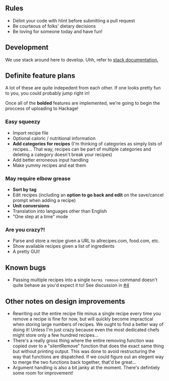 ## Rules
 - Delint your code with hlint before submitting a pull request
 - Be courteous of folks' dietary decisions
 - Be loving for someone today and have fun!

## Development
We use stack around here to develop. Uhh, refer to [stack documentation.](https://docs.haskellstack.org/en/stable/GUIDE/)

## Definite feature plans

A lot of these are quite indepedent from each other. If one looks pretty fun to you, you could probably jump right in!

Once all of the **bolded** features are implemented, we're going to begin the proccess of uploading to Hackage!

### Easy squeezy
- Import recipe file
- Optional caloric / nutritional information
- **Add categories for recipes** (I'm thinking of categories as simply lists of recipes... That way, recipes can be part of multiple categories and deleting a category doesn't break your recipes) 
- Add better erroneous input handling
- Make yummy recipes and eat them

### May require elbow grease
- **Sort by tag**
- Edit recipes (including an **option to go back and edit** on the save/cancel prompt when adding a recipe)
- **Unit conversions**
- Translation into languages other than English
- "One step at a time" mode

### Are you crazy?!
- Parse and store a recipe given a URL to allrecipes.com, food.com, etc.
- Show available recipes given a list of ingredients
- A pretty GUI!

## Known bugs
- Passing multiple recipes into a single `herms remove` command doesn't quite behave as you'd expect it to! See discussion in [#4](https://github.com/JackKiefer/herms/pull/4)

## Other notes on design improvements
- Rewriting out the entire recipe file minus a single recipe every time you remove a recipe is fine for now, but will quickly become impractical when storing large numbers of recipes. We ought to find a better way of doing it! Unless I'm just crazy because even the most dedicated chefs might store only a few hundred recipes...
- There's a really gross thing where the entire removing function was copied over to a "silentRemove" function that does the exact same thing but without printing output. This was done to avoid restructuring the way that functions are dispatched. If we could figure out an elegent way to merge the two functions back together, that'd be great...
- Argument handling is also a bit janky at the moment. There's defintiely some room for improvement!
